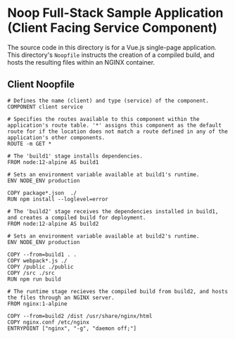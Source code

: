 # Noop Full-Stack Sample Application (Client Facing Service Component)

The source code in this directory is for a Vue.js single-page application. This directory's `Noopfile` instructs the creation of a compiled build, and hosts the resulting files within an NGINX container.

## Client Noopfile
```
# Defines the name (client) and type (service) of the component.
COMPONENT client service

# Specifies the routes available to this component within the application's route table. '*' assigns this component as the default route for if the location does not match a route defined in any of the application's other components.
ROUTE -m GET *

# The 'build1' stage installs dependencies.
FROM node:12-alpine AS build1

# Sets an environment variable available at build1's runtime.
ENV NODE_ENV production

COPY package*.json  ./
RUN npm install --loglevel=error

# The 'build2' stage receives the dependencies installed in build1, and creates a compiled build for deployment.
FROM node:12-alpine AS build2

# Sets an environment variable available at build2's runtime.
ENV NODE_ENV production

COPY --from=build1 . .
COPY webpack*.js ./
COPY /public ./public
COPY /src ./src
RUN npm run build

# The runtime stage recieves the compiled build from build2, and hosts the files through an NGINX server.
FROM nginx:1-alpine

COPY --from=build2 /dist /usr/share/nginx/html
COPY nginx.conf /etc/nginx
ENTRYPOINT ["nginx", "-g", "daemon off;"]
```
